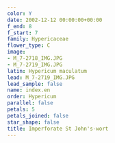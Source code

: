 ```yaml
---
color: Y
date: 2002-12-12 00:00:00+00:00
f_end: 8
f_start: 7
family: Hypericaceae
flower_type: C
image:
- M_7-2718_IMG.JPG
- M_7-2719_IMG.JPG
latin: Hypericum maculatum
lead: M_7-2719_IMG.JPG
lead_sample: false
name: index.en
order: Hypericum
parallel: false
petals: 5
petals_joined: false
star_shape: false
title: Imperforate St John's-wort
---
```

